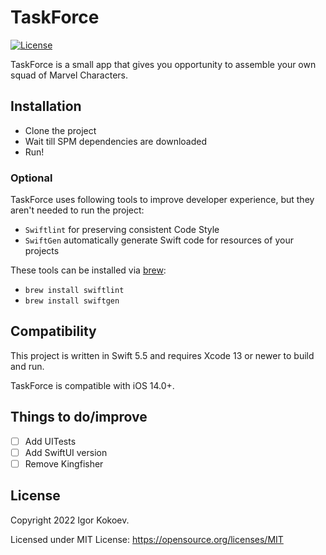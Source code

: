 # TaskForce

[![License](http://img.shields.io/badge/License-MIT-green.svg?style=flat)](https://github.com/igrrik/TaskForce/blob/master/LICENSE)

TaskForce is a small app that gives you opportunity to assemble your own squad of Marvel Characters.

## Installation

* Clone the project
* Wait till SPM dependencies are downloaded
* Run!

### Optional

TaskForce uses following tools to improve developer experience, but they aren't needed to run the project: 
* `Swiftlint` for preserving consistent Code Style 
* `SwiftGen` automatically generate Swift code for resources of your projects

These tools can be installed via [brew](https://brew.sh):
* `brew install swiftlint`
* `brew install swiftgen`

## Compatibility

This project is written in Swift 5.5 and requires Xcode 13 or newer to build and run.

TaskForce is compatible with iOS 14.0+.

## Things to do/improve
  
- [ ] Add UITests
- [ ] Add SwiftUI version
- [ ] Remove Kingfisher

## License

Copyright 2022 Igor Kokoev.

Licensed under MIT License: https://opensource.org/licenses/MIT